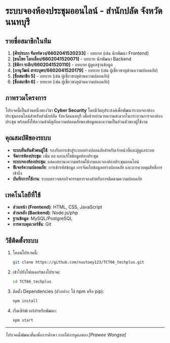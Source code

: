 # ระบบจองห้องประชุมออนไลน์ - สำนักปลัด จังหวัดนนทบุรี

## รายชื่อสมาชิกในทีม
1. **[ศิรประภา จันทร์ดวง/6602041520233]** - บทบาท (เช่น นักพัฒนา Frontend)  
2. **[ธนไชย โลกเลื่อง/6602041520071]** - บทบาท นักพัฒนา Backend  
3. **[ธิติกา ระลึก/6602041520110]** - บทบาท ผู้ดูแลฐานข้อมูล  
4. **[ภานุวัฒน์ สาระบุตร/6602041520179]** - บทบาท (เช่น ผู้เชี่ยวชาญด้านความปลอดภัย)  
5. **[ชื่อสมาชิก 5]** - บทบาท (เช่น ผู้เชี่ยวชาญด้านความปลอดภัย)  
6. **[ชื่อสมาชิก 6]** - บทบาท (เช่น ผู้เชี่ยวชาญด้านความปลอดภัย)  

## ภาพรวมโครงการ
โปรเจคนี้เป็นส่วนหนึ่งของวิชา **Cyber Security** โดยมีวัตถุประสงค์เพื่อพัฒนาระบบจองห้องประชุมออนไลน์สำหรับสำนักปลัด จังหวัดนนทบุรี เพื่อช่วยอำนวยความสะดวกในกระบวนการจองห้องประชุม พร้อมทั้งให้ความสำคัญกับความปลอดภัยของข้อมูลและความเป็นส่วนตัวของผู้ใช้งาน

## คุณสมบัติของระบบ
- **ระบบยืนยันตัวตนผู้ใช้**: รองรับการเข้าสู่ระบบอย่างปลอดภัยสำหรับเจ้าหน้าที่และผู้ดูแลระบบ  
- **จัดการห้องประชุม**: เพิ่ม ลบ และแก้ไขข้อมูลห้องประชุม  
- **ระบบจองห้องประชุม**: แสดงสถานะความพร้อมใช้งานและจองห้องประชุมออนไลน์  
- **ฟีเจอร์ความปลอดภัย**: การเข้ารหัสข้อมูล การจัดเก็บข้อมูลอย่างปลอดภัย และการควบคุมสิทธิ์การเข้าถึง  
- **บันทึกการใช้งาน**: ระบบตรวจสอบกิจกรรมการจองสำหรับการติดตามความปลอดภัย  

## เทคโนโลยีที่ใช้
- **ส่วนหน้า (Frontend)**: HTML, CSS, JavaScript 
- **ส่วนหลัง (Backend)**: Node.js/php
- **ฐานข้อมูล**: MySQL/PostgreSQL  
- **การควบคุมเวอร์ชัน**: Git  

## วิธีติดตั้งระบบ
1. โคลนโปรเจคนี้:  
   ```bash
   git clone https://github.com/nuutoey123/TCT66_techplus.git
   ```
2. เข้าไปยังโฟลเดอร์ของโปรเจค:  
   ```bash
   cd TCT66_techplus
   ```
3. ติดตั้ง Dependencies (ตัวอย่าง: ใช้ npm หรือ pip):  
   ```bash
   npm install
   ```
4. เริ่มเซิร์ฟเวอร์สำหรับพัฒนา:  
   ```bash
   npm start
   ```

---
*โปรเจคนี้พัฒนาขึ้นเพื่อการศึกษา ภายใต้การดูแลของ [Prawee Wongsa]*  
